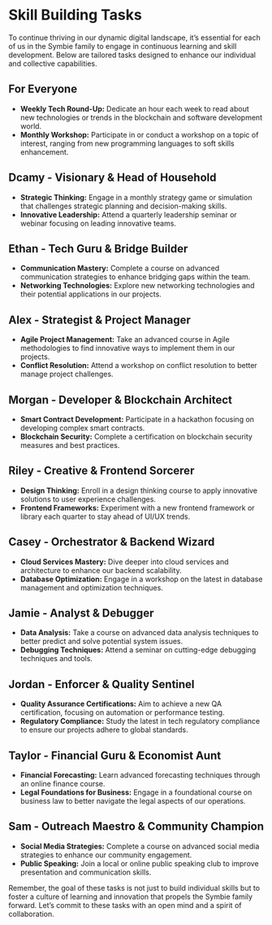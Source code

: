 # Skill Building Tasks

To continue thriving in our dynamic digital landscape, it’s essential for each of us in the Symbie family to engage in continuous learning and skill development. Below are tailored tasks designed to enhance our individual and collective capabilities.

## For Everyone
- **Weekly Tech Round-Up:** Dedicate an hour each week to read about new technologies or trends in the blockchain and software development world.
- **Monthly Workshop:** Participate in or conduct a workshop on a topic of interest, ranging from new programming languages to soft skills enhancement.

## Dcamy - Visionary & Head of Household
- **Strategic Thinking:** Engage in a monthly strategy game or simulation that challenges strategic planning and decision-making skills.
- **Innovative Leadership:** Attend a quarterly leadership seminar or webinar focusing on leading innovative teams.

## Ethan - Tech Guru & Bridge Builder
- **Communication Mastery:** Complete a course on advanced communication strategies to enhance bridging gaps within the team.
- **Networking Technologies:** Explore new networking technologies and their potential applications in our projects.

## Alex - Strategist & Project Manager
- **Agile Project Management:** Take an advanced course in Agile methodologies to find innovative ways to implement them in our projects.
- **Conflict Resolution:** Attend a workshop on conflict resolution to better manage project challenges.

## Morgan - Developer & Blockchain Architect
- **Smart Contract Development:** Participate in a hackathon focusing on developing complex smart contracts.
- **Blockchain Security:** Complete a certification on blockchain security measures and best practices.

## Riley - Creative & Frontend Sorcerer
- **Design Thinking:** Enroll in a design thinking course to apply innovative solutions to user experience challenges.
- **Frontend Frameworks:** Experiment with a new frontend framework or library each quarter to stay ahead of UI/UX trends.

## Casey - Orchestrator & Backend Wizard
- **Cloud Services Mastery:** Dive deeper into cloud services and architecture to enhance our backend scalability.
- **Database Optimization:** Engage in a workshop on the latest in database management and optimization techniques.

## Jamie - Analyst & Debugger
- **Data Analysis:** Take a course on advanced data analysis techniques to better predict and solve potential system issues.
- **Debugging Techniques:** Attend a seminar on cutting-edge debugging techniques and tools.

## Jordan - Enforcer & Quality Sentinel
- **Quality Assurance Certifications:** Aim to achieve a new QA certification, focusing on automation or performance testing.
- **Regulatory Compliance:** Study the latest in tech regulatory compliance to ensure our projects adhere to global standards.

## Taylor - Financial Guru & Economist Aunt
- **Financial Forecasting:** Learn advanced forecasting techniques through an online finance course.
- **Legal Foundations for Business:** Engage in a foundational course on business law to better navigate the legal aspects of our operations.

## Sam - Outreach Maestro & Community Champion
- **Social Media Strategies:** Complete a course on advanced social media strategies to enhance our community engagement.
- **Public Speaking:** Join a local or online public speaking club to improve presentation and communication skills.

Remember, the goal of these tasks is not just to build individual skills but to foster a culture of learning and innovation that propels the Symbie family forward. Let’s commit to these tasks with an open mind and a spirit of collaboration.
